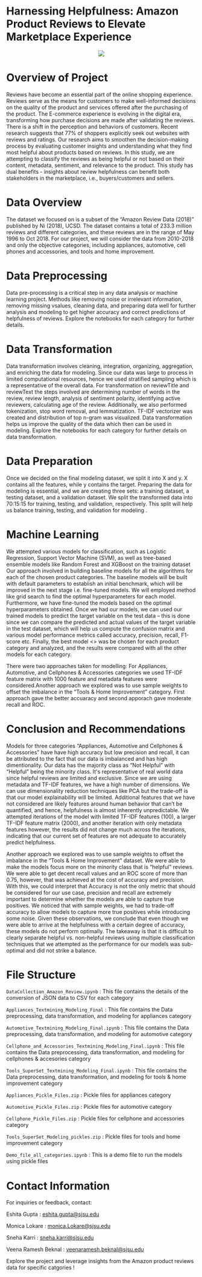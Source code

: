 # Harnessing Helpfulness: Amazon Product Reviews to Elevate Marketplace Experience
<p align=center><img src="https://github.com/user-attachments/assets/09c7613b-01ed-4825-ac39-ad01fc3e65c5"> </img></p>


# Overview of Project

Reviews have become an essential part of the online shopping experience. Reviews serve as the means for customers to make well-informed decisions on the quality of the product and services offered after the purchasing of the product. The E-commerce experience is evolving in the digital era, transforming how purchase decisions are made after validating the reviews. There is a shift in the perception and behaviors of customers. Recent research suggests that 77% of shoppers explicitly seek out websites with reviews and ratings. Our research aims to smoothen the decision-making process by evaluating customer insights and understanding what they find most helpful about products based on reviews. In this study, we are attempting to classify the reviews as being helpful or not based on their content, metadata, sentiment, and relevance to the product. This study has dual benefits - insights about review helpfulness can benefit both stakeholders in the marketplace, i.e., buyers/customers and sellers.

# Data Overview

The dataset we focused on is a subset of the “Amazon Review Data (2018)” published by  Ni (2018), UCSD. The dataset contains a total of 233.3 million reviews and different categories, and these reviews are in the range of May 1996 to Oct 2018. For our project, we will consider the data from 2010-2018 and only the objective categories, including appliances, automotive, cell phones and accessories, and tools and home improvement.


# Data Preprocessing

Data pre-processing is a critical step in any data analysis or machine learning project. Methods like removing noise or irrelevant information, removing missing vsalues, cleaning data, and preparing data well for further analysis and modeling to get higher accuracy and correct predictions of helpfulness of reviews. Explore the notebooks for each category for further details.

# Data Transformation

Data transformation involves cleaning, integration, organizing, aggregation, and enriching the data for modeling. Since our data was large to process in limited computational resources, hence we used stratified sampling which is a representative of the overall data. For transformation on reviewTitle and reviewText the steps involved are determining number of words in the review, review length, analysis of sentiment polarity, identifying active reviewers, calculating age of the review. Additionally, we also performed tokenization, stop word removal, and lemmatization. TF-IDF vectorizer was created and distribution of top n-gram was visualized. Data transformation helps us improve the quality of the data which then can be used in modeling. Explore the notebooks for each category for further details on data transformation.

# Data Preparation 

Once we decided on the final modeling dataset, we split it into X and y. X contains all the features, while y contains the target. Preparing the data for modeling is essential, and we are creating three sets: a training dataset, a testing dataset, and a validation dataset. We split the transformed data into 70:15:15 for training, testing, and validation, respectively. This split will help us balance training, testing, and validation for modeling .

# Machine Learning

We attempted various models for classification, such as Logistic Regression, Support Vector Machine (SVM), as well as tree-based ensemble models like Random Forest and XGBoost on the training dataset
Our approach involved in building baseline models for all the algorithms for each of the chosen product categories. The baseline models will be built with default parameters to establish an initial benchmark, which will be improved in the next stage i.e. fine-tuned models. We will employed method like grid search to find the optimal hyperparameters for each model. Furthermore, we have fine-tuned the models based on the optimal hyperparameters obtained. Once we had our models, we can used our trained models to predict the target variable on the test data – this is done since we can compare the predicted and actual values of the target variable in the test dataset, which will help us compute the confusion matrix and various model performance metrics called accuracy, precision, recall, F1-score etc.
Finally, the best model <> was be chosen for each product category and analyzed, and the results were compared with all the other models for each category.

There were two approaches taken for modelling:
For Appliances, Automotive, and Cellphones & Accessories categories we used TF-IDF feature matrix with 1000 feature and metadata features were considered.Another approach we explored was to use sample weights to offset the imbalance in the “Tools & Home Improvement” category. First approach gave the better accuaracy and second apporach gave moderate recall and ROC. 

# Conclusion and Recommendations

Models for three categories “Appliances, Automotive and Cellphones & Accessories” have have high accuracy but low precision and recall, it can be attributed to the fact that our data is imbalanced and has high dimentionality. Our data has the majority class as “Not Helpful” with “Helpful” being the minority class. It's representative of real world data since helpful reviews are limited and exclusive. Since we are using metadata and TF-IDF features, we have a high number of dimensions. We can use dimensionality reduction techniques like PCA but the trade-off is that our model explainability will be limited. Additional features that we have not considered are likely features around human behavior that can’t be quantified, and hence, helpfulness is almost inherently unpredictable. We attempted iterations of the model with limited TF-IDF features (100), a larger TF-IDF feature matrix (2000), and another iteration with only metadata features however, the results did not change much across the iterations, indicating that our current set of features are not adequate to accurately predict helpfulness.

Another approach we explored was to use sample weights to offset the imbalance in the “Tools & Home Improvement” dataset. We were able to make the models focus more on the minority class that is “helpful” reviews. We were able to get decent recall values and an ROC score of more than 0.75, however, that was achieved at the cost of accuracy and precision. With this, we could interpret that Accuracy is not the only metric that should be considered for our use case, precision and recall are extremely important to determine whether the models are able to capture true positives. We noticed that with sample weights, we had to trade-off accuracy to allow models to capture more true positives while introducing some noise. Given these observations, we conclude that even though we were able to arrive at the helpfulness with a certain degree of accuracy, these models do not perform optimally. The takeaway is that it is difficult to clearly separate helpful vs. non-helpful reviews using multiple classification techniques that we attempted as the performance for our models was sub-optimal and did not strike a balance. 

# File Structure

`DataCollection_Amazon_Review.ipynb` : This file contains the details of the conversion of JSON data to CSV for each category

`Appliances_Textmining_Modeling_Final` : This file contains the Data preprocessing, data transformation, and modeling for appliances category

`Automotive_Textmining_Modeling_Final.ipynb` : This file contains the Data preprocessing, data transformation, and modeling for automotive category

`Cellphone_and_Accessories_Textmining_Modeling_Final.ipynb` : This file contains the Data preprocessing, data transformation, and modeling for cellphones & accesories category

`Tools_SuperSet_Textmining_Modeling_Final.ipynb` : This file contains the Data preprocessing, data transformation, and modeling for tools & home improvement category

`Appliances_Pickle_Files.zip` : Pickle files for appliances category

`Automotive_Pickle_Files.zip` : Pickle files for automotive category

`Cellphone_Pickle_Files.zip` : Pickle files for cellphone and accessories category

`Tools_SuperSet_Modeling_pickles.zip` : Pickle files for tools and home improvement category

`Demo_file_all_categories.ipynb` : This is a demo file to run the models using pickle files


# Contact Information
For inquiries or feedback, contact:

Eshita Gupta : eshita.gupta@sjsu.edu

Monica Lokare : monica.Lokare@sjsu.edu

Sneha Karri : sneha.karri@sjsu.edu

Veena Ramesh Beknal : veenaramesh.beknal@sjsu.edu


Explore the project and leverage insights from the Amazon product reviews data for specific catgories !

